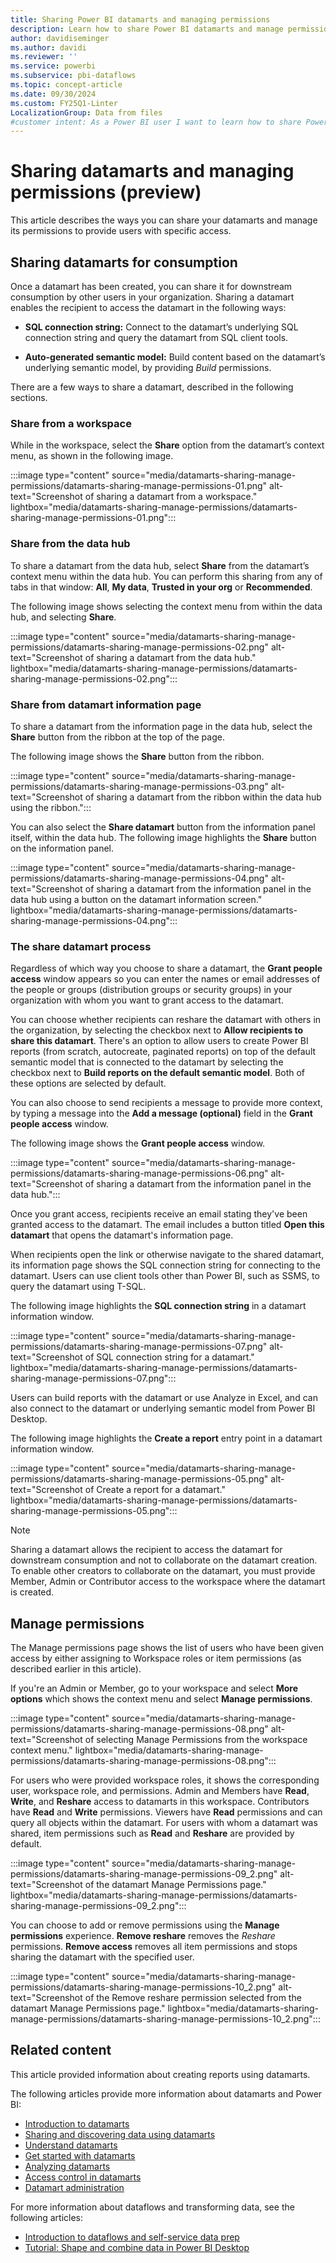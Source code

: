 ```yaml
---
title: Sharing Power BI datamarts and managing permissions
description: Learn how to share Power BI datamarts and manage permissions effectively to provide users with specific access and enhance collaboration.
author: davidiseminger
ms.author: davidi
ms.reviewer: ''
ms.service: powerbi
ms.subservice: pbi-dataflows
ms.topic: concept-article
ms.date: 09/30/2024
ms.custom: FY25Q1-Linter
LocalizationGroup: Data from files
#customer intent: As a Power BI user I want to learn how to share Power BI datamarts and manage permissions.
---
```


# Sharing datamarts and managing permissions (preview)

This article describes the ways you can share your datamarts and manage its permissions to provide users with specific access.

## Sharing datamarts for consumption

Once a datamart has been created, you can share it for downstream consumption by other users in your organization. Sharing a datamart enables the recipient to access the datamart in the following ways:  

* **SQL connection string:** Connect to the datamart’s underlying SQL connection string and query the datamart from SQL client tools.

* **Auto-generated semantic model:** Build content based on the datamart’s underlying semantic model, by providing *Build* permissions.

There are a few ways to share a datamart, described in the following sections.

### Share from a workspace

While in the workspace, select the **Share** option from the datamart’s context menu, as shown in the following image.

:::image type="content" source="media/datamarts-sharing-manage-permissions/datamarts-sharing-manage-permissions-01.png" alt-text="Screenshot of sharing a datamart from a workspace." lightbox="media/datamarts-sharing-manage-permissions/datamarts-sharing-manage-permissions-01.png":::

### Share from the data hub

To share a datamart from the data hub, select **Share** from the datamart’s context menu within the data hub. You can perform this sharing from any of tabs in that window: **All**, **My data**, **Trusted in your org** or **Recommended**.

The following image shows selecting the context menu from within the data hub, and selecting **Share**.

:::image type="content" source="media/datamarts-sharing-manage-permissions/datamarts-sharing-manage-permissions-02.png" alt-text="Screenshot of sharing a datamart from the data hub." lightbox="media/datamarts-sharing-manage-permissions/datamarts-sharing-manage-permissions-02.png":::

### Share from datamart information page

To share a datamart from the information page in the data hub, select the **Share** button from the ribbon at the top of the page.

The following image shows the **Share** button from the ribbon.

:::image type="content" source="media/datamarts-sharing-manage-permissions/datamarts-sharing-manage-permissions-03.png" alt-text="Screenshot of sharing a datamart from the ribbon within the data hub using the ribbon.":::

You can also select the **Share datamart** button from the information panel itself, within the data hub. The following image highlights the **Share** button on the information panel.

:::image type="content" source="media/datamarts-sharing-manage-permissions/datamarts-sharing-manage-permissions-04.png" alt-text="Screenshot of sharing a datamart from the information panel in the data hub using a button on the datamart information screen." lightbox="media/datamarts-sharing-manage-permissions/datamarts-sharing-manage-permissions-04.png":::

### The share datamart process

Regardless of which way you choose to share a datamart, the **Grant people access** window appears so you can enter the names or email addresses of the people or groups (distribution groups or security groups) in your organization with whom you want to grant access to the datamart.

You can choose whether recipients can reshare the datamart with others in the organization, by selecting the checkbox next to **Allow recipients to share this datamart**. There's an option to allow users to create Power BI reports (from scratch, autocreate, paginated reports) on top of the default semantic model that is connected to the datamart by selecting the checkbox next to **Build reports on the default semantic model**. Both of these options are selected by default.

You can also choose to send recipients a message to provide more context, by typing a message into the **Add a message (optional)** field in the **Grant people access** window.

The following image shows the **Grant people access** window.

:::image type="content" source="media/datamarts-sharing-manage-permissions/datamarts-sharing-manage-permissions-06.png" alt-text="Screenshot of sharing a datamart from the information panel in the data hub.":::

Once you grant access, recipients receive an email stating they've been granted access to the datamart. The email includes a button titled **Open this datamart** that opens the datamart's information page.

When recipients open the link or otherwise navigate to the shared datamart, its information page shows the SQL connection string for connecting to the datamart. Users can use client tools other than Power BI, such as SSMS, to query the datamart using T-SQL.

The following image highlights the **SQL connection string** in a datamart information window.

:::image type="content" source="media/datamarts-sharing-manage-permissions/datamarts-sharing-manage-permissions-07.png" alt-text="Screenshot of SQL connection string for a datamart." lightbox="media/datamarts-sharing-manage-permissions/datamarts-sharing-manage-permissions-07.png":::

Users can build reports with the datamart or use Analyze in Excel, and can also connect to the datamart or underlying semantic model from Power BI Desktop.

The following image highlights the **Create a report** entry point in a datamart information window.

:::image type="content" source="media/datamarts-sharing-manage-permissions/datamarts-sharing-manage-permissions-05.png" alt-text="Screenshot of Create a report for a datamart." lightbox="media/datamarts-sharing-manage-permissions/datamarts-sharing-manage-permissions-05.png":::

> [!NOTE]
> Sharing a datamart allows the recipient to access the datamart for downstream consumption and not to collaborate on the datamart creation. To enable other creators to collaborate on the datamart, you must provide Member, Admin or Contributor access to the workspace where the datamart is created.  

## Manage permissions

The Manage permissions page shows the list of users who have been given access by either assigning to Workspace roles or item permissions (as described earlier in this article).

If you're an Admin or Member, go to your workspace and select **More options** which shows the context menu and select **Manage permissions**.

:::image type="content" source="media/datamarts-sharing-manage-permissions/datamarts-sharing-manage-permissions-08.png" alt-text="Screenshot of selecting Manage Permissions from the workspace context menu." lightbox="media/datamarts-sharing-manage-permissions/datamarts-sharing-manage-permissions-08.png":::

For users who were provided workspace roles, it shows the corresponding user, workspace role, and permissions. Admin and Members have **Read**, **Write**, and **Reshare** access to datamarts in this workspace. Contributors have **Read** and **Write** permissions. Viewers have **Read** permissions and can query all objects within the datamart. For users with whom a datamart was shared, item permissions such as **Read** and **Reshare** are provided by default.

:::image type="content" source="media/datamarts-sharing-manage-permissions/datamarts-sharing-manage-permissions-09_2.png" alt-text="Screenshot of the datamart Manage Permissions page." lightbox="media/datamarts-sharing-manage-permissions/datamarts-sharing-manage-permissions-09_2.png":::

You can choose to add or remove permissions using the **Manage permissions** experience. **Remove reshare** removes the *Reshare* permissions. **Remove access** removes all item permissions and stops sharing the datamart with the specified user.

:::image type="content" source="media/datamarts-sharing-manage-permissions/datamarts-sharing-manage-permissions-10_2.png" alt-text="Screenshot of the Remove reshare permission selected from the datamart Manage Permissions page." lightbox="media/datamarts-sharing-manage-permissions/datamarts-sharing-manage-permissions-10_2.png":::

## Related content

This article provided information about creating reports using datamarts.

The following articles provide more information about datamarts and Power BI:

* [Introduction to datamarts](datamarts-overview.md)
* [Sharing and discovering data using datamarts](datamarts-sharing-manage-permissions.md)
* [Understand datamarts](datamarts-understand.md)
* [Get started with datamarts](datamarts-get-started.md)
* [Analyzing datamarts](datamarts-analyze.md)
* [Access control in datamarts](datamarts-access-control.md)
* [Datamart administration](datamarts-administration.md)

For more information about dataflows and transforming data, see the following articles:

* [Introduction to dataflows and self-service data prep](../dataflows/dataflows-introduction-self-service.md)
* [Tutorial: Shape and combine data in Power BI Desktop](../../connect-data/desktop-shape-and-combine-data.md)
